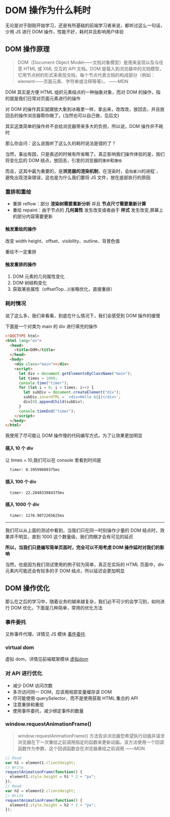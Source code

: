 # DOM 操作为什么耗时

无论是对于刚刚开始学习，还是有所基础的前端学习者来说，都听过这么一句话，少用 JS 进行 DOM 操作，性能不好，耗时并且影响用户体验

## DOM 操作原理

> DOM（Document Object Model——文档对象模型）是用来呈现以及与任意 HTML 或 XML 交互的 API 文档。DOM 是载入到浏览器中的文档模型，它用节点树的形式来表现文档，每个节点代表文档的构成部分（例如： element——页面元素、字符串或注释等等）。 ——MDN

DOM 其实是方便 HTML 组织元素结点的一种抽象对象，而对 DOM 的操作，指的就是我们日常对页面元素进行的操作

对 DOM 的操作其实就跟放大象到冰箱里一样，拿出来，改改改，放回去，并且放回去的操作浏览器帮你做了。(当然也可以自己做，见后文)

其实这类简单的操作并不会给浏览器带来多大的负担，所以说，DOM 操作并不耗时

那么你会问：这么说我听了这么久的耗时说法是错的了？

当然，事出有因，只是表述的时候有所省略了。真正影响我们操作体验的是，我们将变化后的 DOM 结点，放回去，引发的浏览器的`重排`和`重绘`

而且，这其中最为重要的，是**浏览器的渲染机制**，在渲染时，会`阻塞JS`的进程`，避免出现渲染错误，这也是为什么我们要将 JS 文件，放在底部执行的原因

### 重排和重绘

- 重排 reflow：部分 **渲染树需要重新分析** 并且 **节点尺寸需要重新计算**
- 重绘 repaint：由于节点的 **几何属性** 发生改变或者由于 **样式** 发生改变,屏幕上的部分内容需要更新

#### 触发重绘的操作

改变 width height、offset、visibility、outline、背景色值

重绘不一定重排

#### 触发重排的操作

1. DOM 元素的几何属性变化
2. DOM 树结构变化
3. 获取某些属性（offsetTop...)(省略优化，直接重排）

### 耗时情况

说了这么多，我们来看看，到底在什么情况下，我们会感受到 DOM 操作的缓慢

下面是一个对类为 main 的 div 进行填充的操作

```html
<!DOCTYPE html>
<html lang="en">
  <head>
    <title>DOM</title>
  </head>
  <body>
    <div class="main"></div>
    <script>
      let div = document.getElementsByClassName("main");
      let times = 1000;
      console.time("timer");
      for (let i = 0; i < times; i++) {
        let subDiv = document.createElement("div");
        subDiv.innerHTML = `<div>Hello ${i}</div>`;
        div[0].appendChild(subDiv);
      }
      console.timeEnd("timer");
    </script>
  </body>
</html>
```

我使用了尽可能让 DOM 操作慢的代码编写方式，为了让效果更加明显

#### 插入 10 个 div

让 times = 10,我们可以在 console 里看到时间是

```
  timer: 0.39599609375ms
```

#### 插入 100 个 div

```
  timer: 22.204833984375ms
```

#### 插入 1000 个 div

```
  timer: 1176.9072265625ms
```

---

我们可以从上面的测试中看到，当我们只在同一时刻操作少量的 DOM 结点时，效果并不明显，直到 1000 这个数量级，我们肉眼才会有可见的延迟

**所以，当我们只是编写简单页面时，完全可以不用考虑 DOM 操作延时对我们的影响**

当然，也是因为我们测试使用的例子较为简单，真正在实际的 HTML 页面中，div 元素内可能还会有较多的子 DOM 结点，所以延迟会更加明显

## DOM 操作优化

那么在之后的学习中，随着业务的越来越复杂，我们必不可少的会学习到，如何进行 DOM 优化，下面是几种简单，常用的优化方法

### 事件委托

又称事件代理，详情见 JS 模块 [事件委托](../JS/event-loop/事件委托-事件代理.md)

### virtual dom

虚拟 dom，详情见前端框架模块 [虚拟dom](../前端框架/virtual-dom简析.md)

### 对 API 进行优化

- 减少 DOM 访问次数
- 多次访问同一 DOM，应该用局部变量缓存该 DOM
- 尽可能使用 querySelector，而不是使用获取 HTML 集合的 API
- 注意重排和重绘
- 使用事件委托，减少绑定事件的数量

### window.requestAnimationFrame()

> window.requestAnimationFrame() 方法告诉浏览器您希望执行动画并请求浏览器在下一次重绘之前调用指定的函数来更新动画。该方法使用一个回调函数作为参数，这个回调函数会在浏览器重绘之前调用 ——MDN

```js
// Read
var h1 = element1.clientHeight;
// Write
requestAnimationFrame(function() {
  element1.style.height = h1 * 2 + "px";
});
// Read
var h2 = element2.clientHeight;
// Write
requestAnimationFrame(function() {
  element2.style.height = h2 * 2 + "px";
});
```
